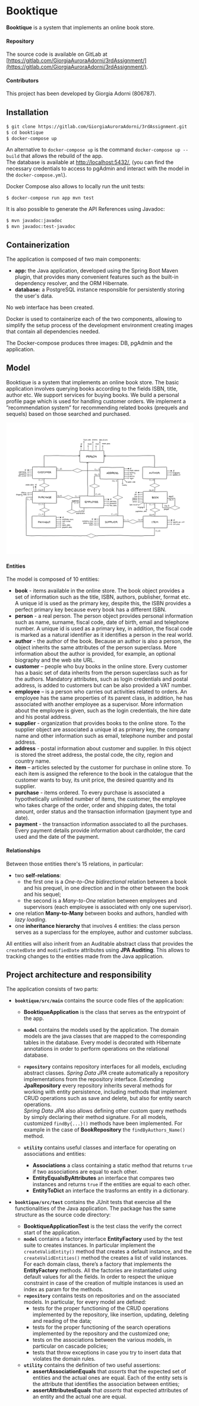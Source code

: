 # Booktique

**Booktique** is a system that implements an online book store.

#### Repository

The source code is available on GitLab at
[https://gitlab.com/GiorgiaAuroraAdorni/3rdAssignment/](https://gitlab.com/GiorgiaAuroraAdorni/3rdAssignment/).

#### Contributors

This project has been developed by Giorgia Adorni (806787).

## Installation

```
$ git clone https://gitlab.com/GiorgiaAuroraAdorni/3rdAssignment.git
$ cd booktique
$ docker-compose up
```

An alternative to `docker-compose up` is the command `docker-compose up --build` that allows the rebuild of the app.  
The database is available at <http://localhost:5432/>, (you can find the necessary credentials to access to pgAdmin and interact with the model in the `docker-compose.yml`).

Docker Compose also allows to locally run the unit tests:

```
$ docker-compose run app mvn test
```

It is also possible to generate the API References using Javadoc:

```
$ mvn javadoc:javadoc
$ mvn javadoc:test-javadoc
```

## Containerization

The application is composed of two main components:

- **app:** the Java application, developed using the Spring Boot Maven plugin, that provides many convenient features such as the built-in dependency resolver, and the ORM Hibernate.
- **database:** a PostgreSQL instance responsible for persistently storing the user's  data.

No web interface has been created.

Docker is used to containerize each of the two components, allowing to simplify the setup process of the development environment creating images that contain all dependencies needed.

The Docker-compose produces three images: DB, pgAdmin and the application.

## Model

Booktique is a system that implements an online book store. 
The basic application involves querying books according to the fields ISBN, title, author etc. We support services for buying books. We build a personal profile page which is used for handling customer orders. We implement a ”recommendation system” for recommending related books (prequels and sequels) based on those searched and purchased. 

![alt text](images/ER-Booktique.PNG)

#### Entities

The model is composed of 10 entities:

- **book** - items available in the online store. The book object provides a set of information such as the title, ISBN, authors, publisher, format etc. A unique id is used as the primary key, despite this, the ISBN provides a perfect primary key because every book has a different ISBN.
- **person** - a real person. The person object provides personal information such as name, surname, fiscal code, date of birth, email and telephone number. A unique id is used as a primary key, in addition, the fiscal code is marked as a natural identifier as it identifies a person in the real world.
- **author** - the author of the book. Because an author is also a person, the object inherits the same attributes of the person superclass. More information about the author is provided, for example, an optional biography and the web site URL.
- **customer** – people who buy books in the online store. Every customer has a basic set of data inherits from the person superclass such as for the authors. Mandatory attributes, such as login credentials and postal address, is added to customers but can be also provided a VAT number.
- **employee** – is a person who carries out activities related to orders. An employee has the same properties of its parent class, in addition, he has associated with another employee as a supervisor. More information about the employee is given, such as the login credentials, the hire date and his postal address.
- **supplier** - organization that provides books to the online store. To the supplier object are associated a unique id as primary key, the company name and other information such as email, telephone number and postal address.
- **address** - postal information about customer and supplier. In this object is stored the street address, the postal code, the city, region and country name.
- **item** – articles selected by the customer for purchase in online store. To each item is assigned the reference to the book in the catalogue that the customer wants to buy, its unit price, the desired quantity and its supplier.
- **purchase** - items ordered. To every purchase is associated a hypothetically unlimited number of items, the customer, the employee who takes charge of the order, order and shipping dates, the total amount,  order status and the transaction information (payment type and date).
- **payment** - the transaction information associated to all the purchases. Every payment details provide information about cardholder, the card used and the date of the payment.

#### Relationships

Between those entities there's 15 relations, in particular:

- two **self-relations**: 
  - the first one is a *One-to-One bidirectional* relation between a book and his prequel, in one direction and in the other between the book and his sequel; 
  - the second is a *Many-to-One* relation between employees and supervisors (each employee is associated with only one supervisor).
- one relation **Many-to-Many** between books and authors, handled with *lazy loading*.
- one **inheritance hierarchy** that involves 4 entities: the class person serves as a superclass for the employee, author and customer subclass.  

All entities will also inherit from an Auditable abstract class that provides the `createdDate` and `modifiedDate` attributes using **JPA Auditing**. This allows to tracking changes to the entities made from the Java application.

## Project architecture and responsibility

The application consists of two parts:

- **`booktique/src/main`** contains the source code files of the application:

  - **BooktiqueApplication** is the class that serves as the entrypoint of the app.
  - **`model`** contains the models used by the application. The domain models are the java classes that are mapped to the corresponding tables in the database. Every model is decorated with Hibernate annotations in order to perform operations on the relational database.

  - **`repository`** contains repository interfaces for all models, excluding abstract classes. *Spring Data JPA* create automatically a repository implementations from the repository interface. Extending **JpaRepository** every repository inherits several methods for working with entity persistence, including methods that implement CRUD operations such as save and delete,  but also for entity search operations.  
    *Spring Data JPA* also allows defining other custom query methods by simply declaring their method signature. For all models, customized `findBy{...}()` methods have been implemented. For example in the case of **BookRepository** the `findByAuthors_Name()` method.
  - **`utility`** contains useful classes and interface for operating on associations and entities:
    - **Associations** a class containing a static method that returns `true` if two associations are equal to each other.
    - **EntityEqualsByAttributes** an interface that compares two instances and returns `true` if the entities are equal to each other.
    - **EntityToDict** an interface the trasforms an entity in a dictionary.

- **`booktique/src/test`** contains the JUnit tests that exercise all the functionalities of the Java application. The package has the same structure as the source code directory:
  - **BooktiqueApplicationTest** is the test class the verify the correct start of the application.
  - **`model`** contains a factory interface **EntityFactory** used by the test suite to creates instances. In particular implement the `createValidEntity()` method that creates a default instance, and the `createValidEntities()` method the creates a list of valid instances.  
    For each domain class, there’s a factory that implements the **EntityFactory** methods. All the factories are instantiated using default values for all the fields. In order to respect the unique constraint in case of the creation of multiple instances is used an index as param for the methods.
  - **`repository`** contains tests on repositories and on the associated models. In particular, for every model are defined:
    - tests for the proper functioning of the CRUD operations implemented by the repository, like insertion, updating, deleting and reading of the data;
    - tests for the proper functioning of the search operations implemented by the repository and the customized one;
    - tests on the associations between the various models, in particular on cascade policies;
    - tests that throw exceptions in case you try to insert data that violates the domain rules.
  - **`utility`** contains the definition of two useful assertions:
    -  **assertAssociationEquals** that *asserts* that the expected set of entities and the actual ones are equal. Each of the entity sets is the attribute that identifies the association between entities; 
    - **assertAttributesEquals** that *asserts* that expected attributes of an entity and the actual one are equal.